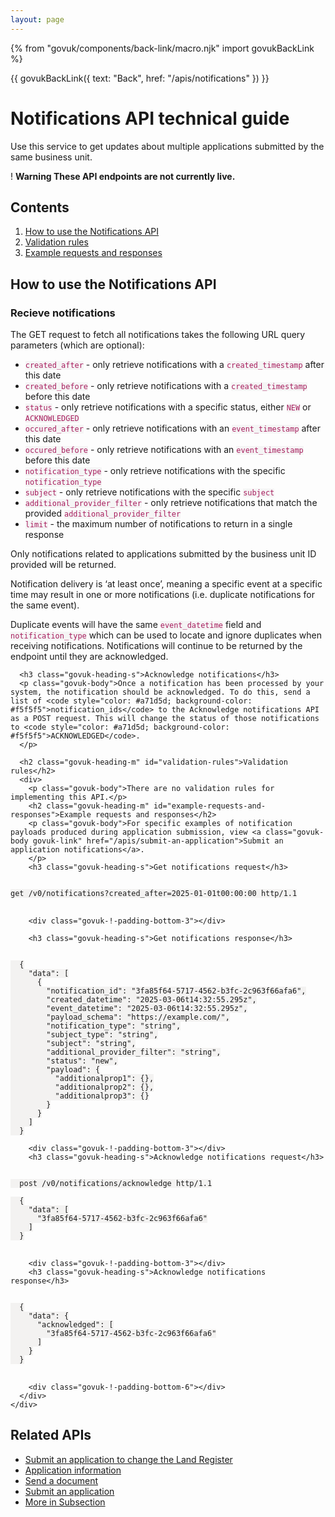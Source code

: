 ```yaml
---
layout: page
---
```



{% from "govuk/components/back-link/macro.njk" import govukBackLink %}

{{ govukBackLink({
  text: "Back",
  href: "/apis/notifications"
}) }}


<div class="govuk-grid-row">
  <div class="govuk-grid-column-two-thirds">
    <h1 class="govuk-heading-xl">Notifications API technical guide</h1>
    <p class="govuk-body-l">Use this service to get updates about multiple applications submitted by the same business unit.</p>
    <div class="govuk-warning-text">
      <span class="govuk-warning-text__icon" aria-hidden="true">!</span>
      <strong class="govuk-warning-text__text">
        <span class="govuk-visually-hidden">Warning</span>
        These API endpoints are not currently live.
      </strong>
    </div>
    <aside class="govuk-prototype-kit-common-templates-mainstream-guide-contents-list" role="complementary">
      <nav class="govuk-prototype-kit-common-templates-contents-list" aria-label="Pages in this guide"
        role="navigation">
        <h2 class="govuk-prototype-kit-common-templates-contents-list__title">Contents</h2>
        <ol class="govuk-prototype-kit-common-templates-contents-list__list">
          <li
            class="govuk-prototype-kit-common-templates-contents-list__list-item govuk-prototype-kit-common-templates-contents-list__list-item--dashed govuk-prototype-kit-common-templates-contents-list__list-item--active">
            <a href="#how-to-use-the-notifications-api">How to use the Notifications API</a>
          </li>
          <li
            class="govuk-prototype-kit-common-templates-contents-list__list-item govuk-prototype-kit-common-templates-contents-list__list-item--dashed">
            <a href="#validation-rules">Validation rules</a>
          </li>
          <li
            class="govuk-prototype-kit-common-templates-contents-list__list-item govuk-prototype-kit-common-templates-contents-list__list-item--dashed">
            <a href="#example-requests-and-responses">Example requests and responses</a>
          </li>
        </ol>
      </nav>
    </aside>
  </div>
</div>
<div class="govuk-grid-row">
  <div class="govuk-grid-column-two-thirds govuk-prototype-kit-common-templates-mainstream-guide-body">
    <h2 class="govuk-heading-m" id="how-to-use-the-notifications-api">How to use the Notifications API</h2>
    <div>
      <h3 class="govuk-heading-s">Recieve notifications</h3>
      <p class="govuk-body">The GET request to fetch all notifications takes the following URL query parameters (which
        are optional):</p>
      <ul class="govuk-list govuk-list--bullet">
        <li>
          <code style="color: #a71d5d; background-color: #f5f5f5">created_after</code> - only retrieve notifications with a <code style="color: #a71d5d; background-color: #f5f5f5">created_timestamp</code> after this date
        </li>
        <li>
          <code style="color: #a71d5d; background-color: #f5f5f5">created_before</code> - only retrieve notifications with a <code style="color: #a71d5d; background-color: #f5f5f5">created_timestamp</code> before this date
        </li>
        <li>
          <code style="color: #a71d5d; background-color: #f5f5f5">status</code> - only retrieve notifications with a specific status, either <code style="color: #a71d5d; background-color: #f5f5f5">NEW</code> or <code style="color: #a71d5d; background-color: #f5f5f5">ACKNOWLEDGED</code>
        </li>
        <li>
          <code style="color: #a71d5d; background-color: #f5f5f5">occured_after</code> - only retrieve notifications with an <code style="color: #a71d5d; background-color: #f5f5f5">event_timestamp</code> after this date
        </li>
        <li>
          <code style="color: #a71d5d; background-color: #f5f5f5">occured_before</code> - only retrieve notifications with an <code style="color: #a71d5d; background-color: #f5f5f5">event_timestamp</code> before this date
        </li>
        <li>
          <code style="color: #a71d5d; background-color: #f5f5f5">notification_type</code> - only retrieve notifications with the specific <code style="color: #a71d5d; background-color: #f5f5f5">notification_type</code>
        </li>
        <li>
          <code style="color: #a71d5d; background-color: #f5f5f5">subject</code> - only retrieve notifications with the specific <code style="color: #a71d5d; background-color: #f5f5f5">subject</code>
        </li>
        <li>
          <code style="color: #a71d5d; background-color: #f5f5f5">additional_provider_filter</code> - only retrieve notifications that match the provided <code style="color: #a71d5d; background-color: #f5f5f5">additional_provider_filter</code>
        </li>
        <li>
          <code style="color: #a71d5d; background-color: #f5f5f5">limit</code> - the maximum number of notifications to return in a single response
        </li>
      </ul>
      <p class="govuk-body">Only notifications related to applications submitted by the business unit ID provided will be returned.</p>
    </div>
    <div>
      <p class="govuk-body">Notification delivery is ‘at least once’, meaning a specific event at a specific time may result in one or more notifications (i.e. duplicate notifications for the same event).</p>
      <p class="govuk-body">Duplicate events will have the same <code style="color: #a71d5d; background-color: #f5f5f5">event_datetime</code> field and <code style="color: #a71d5d; background-color: #f5f5f5">notification_type</code> which can be used to locate and ignore duplicates when receiving notifications. Notifications will continue to be returned by the endpoint until they are acknowledged.
      </p>

      <h3 class="govuk-heading-s">Acknowledge notifications</h3>
      <p class="govuk-body">Once a notification has been processed by your system, the notification should be acknowledged. To do this, send a list of <code style="color: #a71d5d; background-color: #f5f5f5">notification_ids</code> to the Acknowledge notifications API as a POST request. This will change the status of those notifications to <code style="color: #a71d5d; background-color: #f5f5f5">ACKNOWLEDGED</code>.
      </p>

      <h2 class="govuk-heading-m" id="validation-rules">Validation rules</h2>
      <div>
        <p class="govuk-body">There are no validation rules for implementing this API.</p>
        <h2 class="govuk-heading-m" id="example-requests-and-responses">Example requests and responses</h2>
        <p class="govuk-body">For specific examples of notification payloads produced during application submission, view <a class="govuk-body govuk-link" href="/apis/submit-an-application">Submit an application notifications</a>.
        </p>
        <h3 class="govuk-heading-s">Get notifications request</h3>
<pre>
<code class="language-json" style="background-color: #f3f2f1">
get /v0/notifications?created_after=2025-01-01t00:00:00 http/1.1
</code>
</pre>

        <div class="govuk-!-padding-bottom-3"></div>

        <h3 class="govuk-heading-s">Get notifications response</h3>

<pre>
<code class="language-json" style="background-color: #f3f2f1">
  {
    "data": [
      {
        "notification_id": "3fa85f64-5717-4562-b3fc-2c963f66afa6",
        "created_datetime": "2025-03-06t14:32:55.295z",
        "event_datetime": "2025-03-06t14:32:55.295z",
        "payload_schema": "https://example.com/",
        "notification_type": "string",
        "subject_type": "string",
        "subject": "string",
        "additional_provider_filter": "string",
        "status": "new",
        "payload": {
          "additionalprop1": {},
          "additionalprop2": {},
          "additionalprop3": {}
        }
      }
    ]
  }</code>
</pre>
        <div class="govuk-!-padding-bottom-3"></div>
        <h3 class="govuk-heading-s">Acknowledge notifications request</h3>
<pre>
<code class="language-json" style="background-color: #f3f2f1">
  post /v0/notifications/acknowledge http/1.1

  {
    "data": [
      "3fa85f64-5717-4562-b3fc-2c963f66afa6"
    ]
  }
</code>
</pre>
        <div class="govuk-!-padding-bottom-3"></div>
        <h3 class="govuk-heading-s">Acknowledge notifications response</h3>
<pre>
<code class="language-json" style="background-color: #f3f2f1">
  {
    "data": {
      "acknowledged": [
        "3fa85f64-5717-4562-b3fc-2c963f66afa6"
      ]
    }
  }
</code>
</pre>
        <div class="govuk-!-padding-bottom-6"></div>
      </div>
    </div>
  </div>
  <div class="govuk-grid-column-one-third">
    <aside class="govuk-prototype-kit-common-templates-related-items" role="complementary">
      <h2 class="govuk-heading-m" id="related-apis">Related APIs</h2>
      <nav role="navigation" aria-labelledby="subsection-title">
        <ul class="govuk-list govuk-!-font-size-16">
          <li>
            <a class="govuk-body govuk-link" href="/apis/submit-an-application-to-change-the-land-register">Submit an application to change the Land Register</a>
          </li>
          <li>
            <a class="govuk-body govuk-link" href="/apis/application-information"> Application information </a>
          </li>
          <li>
            <a class="govuk-body govuk-link" href="/apis/send-a-document"> Send a document </a>
          <li>
            <a class="govuk-body govuk-link" href="/apis/submit-an-application"> Submit an application </a>
          </li>
          <li>
            <a class="govuk-body govuk-link govuk-!-font-weight-bold" href="/find-a-service-api"> More <span class="govuk-visually-hidden">in Subsection</span> </a>
          </li>
        </ul>
      </nav>
    </aside>

  </div>

</div>

</div>